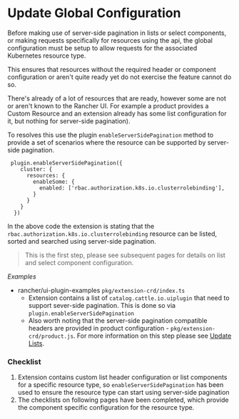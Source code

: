 # Update Global Configuration

Before making use of server-side pagination in lists or select components, or making requests specifically for resources using the api, the global configuration must be setup to allow requests for the associated Kubernetes resource type.

This ensures that resources without the required header or component configuration or aren't quite ready yet do not exercise the feature cannot do so.

There's already of a lot of resources that are ready, however some are not or aren't known to the Rancher UI. For example a product provides a Custom Resource and an extension already has some list configuration for it, but nothing for server-side pagination).

To resolves this use the plugin `enableServerSidePagination` method to provide a set of scenarios where the resource can be supported by server-side pagination. 

```
 plugin.enableServerSidePagination({
    cluster: {
      resources: {
        enableSome: {
          enabled: ['rbac.authorization.k8s.io.clusterrolebinding'],
        }
      }
    }
  })
```

In the above code the extension is stating that the `rbac.authorization.k8s.io.clusterrolebinding` resource can be listed, sorted and searched using server-side pagination.

> This is the first step, please see subsequent pages for details on list and select component configuration.

*Examples*
- rancher/ui-plugin-examples `pkg/extension-crd/index.ts`
  - Extension contains a list of `catalog.cattle.io.uiplugin` that need to support sever-side pagination. This is done so via `plugin.enableServerSidePagination`
  - Also worth noting that the server-side pagination compatible headers are provided in product configuration - `pkg/extension-crd/product.js`. For more information on this step please see [Update Lists](./lists.md).

### Checklist
1. Extension contains custom list header configuration or list components for a specific resource type, so `enableServerSidePagination` has been used to ensure the resource type can start using server-side pagination
1. The checklists on following pages have been completed, which provide the component specific configuration for the resource type.
